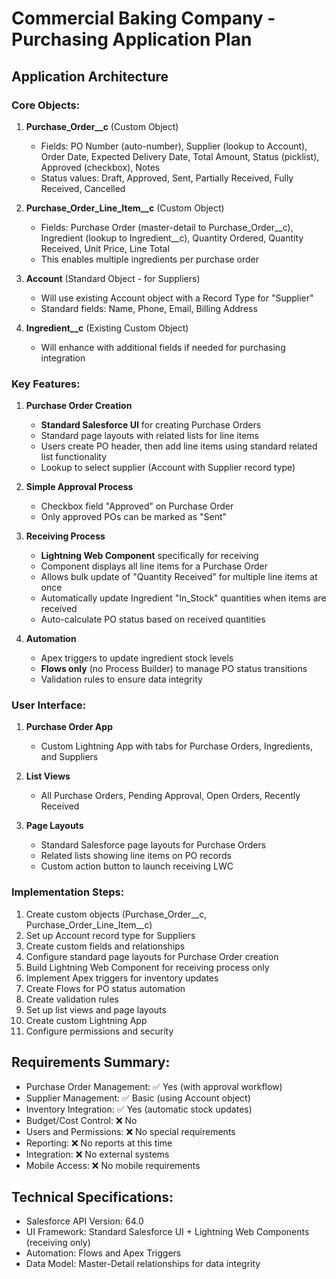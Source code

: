 # Commercial Baking Company - Purchasing Application Plan

## **Application Architecture**

### **Core Objects:**

1. **Purchase_Order__c** (Custom Object)
   - Fields: PO Number (auto-number), Supplier (lookup to Account), Order Date, Expected Delivery Date, Total Amount, Status (picklist), Approved (checkbox), Notes
   - Status values: Draft, Approved, Sent, Partially Received, Fully Received, Cancelled

2. **Purchase_Order_Line_Item__c** (Custom Object)
   - Fields: Purchase Order (master-detail to Purchase_Order__c), Ingredient (lookup to Ingredient__c), Quantity Ordered, Quantity Received, Unit Price, Line Total
   - This enables multiple ingredients per purchase order

3. **Account** (Standard Object - for Suppliers)
   - Will use existing Account object with a Record Type for "Supplier"
   - Standard fields: Name, Phone, Email, Billing Address

4. **Ingredient__c** (Existing Custom Object)
   - Will enhance with additional fields if needed for purchasing integration

### **Key Features:**

1. **Purchase Order Creation**
   - **Standard Salesforce UI** for creating Purchase Orders
   - Standard page layouts with related lists for line items
   - Users create PO header, then add line items using standard related list functionality
   - Lookup to select supplier (Account with Supplier record type)

2. **Simple Approval Process**
   - Checkbox field "Approved" on Purchase Order
   - Only approved POs can be marked as "Sent"

3. **Receiving Process**
   - **Lightning Web Component** specifically for receiving
   - Component displays all line items for a Purchase Order
   - Allows bulk update of "Quantity Received" for multiple line items at once
   - Automatically update Ingredient "In_Stock" quantities when items are received
   - Auto-calculate PO status based on received quantities

4. **Automation**
   - Apex triggers to update ingredient stock levels
   - **Flows only** (no Process Builder) to manage PO status transitions
   - Validation rules to ensure data integrity

### **User Interface:**

1. **Purchase Order App**
   - Custom Lightning App with tabs for Purchase Orders, Ingredients, and Suppliers

2. **List Views**
   - All Purchase Orders, Pending Approval, Open Orders, Recently Received

3. **Page Layouts**
   - Standard Salesforce page layouts for Purchase Orders
   - Related lists showing line items on PO records
   - Custom action button to launch receiving LWC

### **Implementation Steps:**

1. Create custom objects (Purchase_Order__c, Purchase_Order_Line_Item__c)
2. Set up Account record type for Suppliers
3. Create custom fields and relationships
4. Configure standard page layouts for Purchase Order creation
5. Build Lightning Web Component for receiving process only
6. Implement Apex triggers for inventory updates
7. Create Flows for PO status automation
8. Create validation rules
9. Set up list views and page layouts
10. Create custom Lightning App
11. Configure permissions and security

## **Requirements Summary:**
- Purchase Order Management: ✅ Yes (with approval workflow)
- Supplier Management: ✅ Basic (using Account object)
- Inventory Integration: ✅ Yes (automatic stock updates)
- Budget/Cost Control: ❌ No
- Users and Permissions: ❌ No special requirements
- Reporting: ❌ No reports at this time
- Integration: ❌ No external systems
- Mobile Access: ❌ No mobile requirements

## **Technical Specifications:**
- Salesforce API Version: 64.0
- UI Framework: Standard Salesforce UI + Lightning Web Components (receiving only)
- Automation: Flows and Apex Triggers
- Data Model: Master-Detail relationships for data integrity
